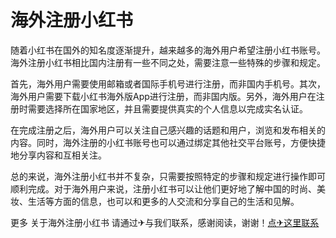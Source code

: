 # 海外注册小红书

随着小红书在国外的知名度逐渐提升，越来越多的海外用户希望注册小红书账号。海外注册小红书相比国内注册有一些不同之处，需要注意一些特殊的步骤和规定。

首先，海外用户需要使用邮箱或者国际手机号进行注册，而非国内手机号。其次，海外用户需要下载小红书海外版App进行注册，而非国内版。另外，海外用户在注册时需要选择所在国家地区，并且需要提供真实的个人信息以完成实名认证。

在完成注册之后，海外用户可以关注自己感兴趣的话题和用户，浏览和发布相关的内容。同时，海外注册的小红书账号也可以通过绑定其他社交平台账号，方便快捷地分享内容和互相关注。

总的来说，海外注册小红书并不复杂，只需要按照特定的步骤和规定进行操作即可顺利完成。对于海外用户来说，注册小红书可以让他们更好地了解中国的时尚、美妆、生活等方面的信息，也可以和更多的人交流和分享自己的生活和见解。

更多 关于海外注册小红书 请通过✈与我们联系，感谢阅读，谢谢！[点✈这里联系](https://ww.k02.cc)